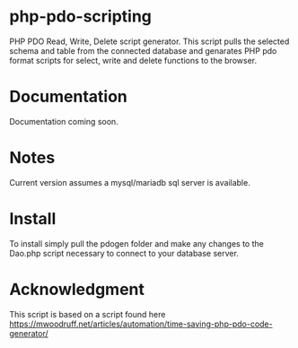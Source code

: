 # php-pdo-scripting
PHP PDO Read, Write, Delete script generator.
This script pulls the selected schema and table from the connected database and genarates PHP pdo format scripts for select, write and delete functions to the browser.

# Documentation
Documentation coming soon.

# Notes
Current version assumes a mysql/mariadb sql server is available.

# Install
To install simply pull the pdogen folder and make any changes to the Dao.php script necessary to connect to your database server.

# Acknowledgment
This script is based on a script found here https://mwoodruff.net/articles/automation/time-saving-php-pdo-code-generator/


